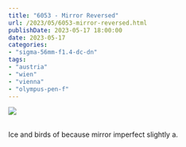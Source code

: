 ```yaml
---
title: "6053 - Mirror Reversed"
url: /2023/05/6053-mirror-reversed.html
publishDate: 2023-05-17 18:00:00
date: 2023-05-17
categories:
- "sigma-56mm-f1.4-dc-dn"
tags:
- "austria"
- "wien"
- "vienna"
- "olympus-pen-f"
---
```

<div class="container">
<div class="center"><a target="_blank" href="https://d25zfm9zpd7gm5.cloudfront.net/1200x1200/2020/20200112_141214_lr.jpg"><img class="webfeedsFeaturedVisual" src="https://d25zfm9zpd7gm5.cloudfront.net/0600x0600/2020/20200112_141214_lr.jpg" /></a></div>
</div>
<br />

Ice and birds of because mirror imperfect slightly a.
